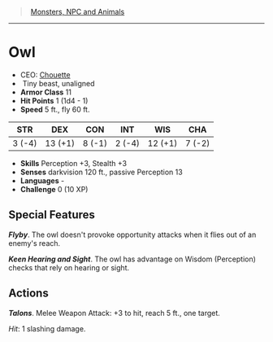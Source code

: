 ﻿---
!MonsterItem
Family: MonsterVO
Type: beast
Size: Tiny
Alignment: unaligned
ArmorClass: 11
HitPoints: 1 (1d4 - 1)
Speed: 5 ft., fly 60 ft.
Strength: ' 3 (-4)'
Dexterity: 13 (+1)
Constitution: ' 8 (-1)'
Intelligence: ' 2 (-4)'
Wisdom: 12 (+1)
Charisma: ' 7 (-2)'
Skills: Perception +3, Stealth +3
Senses: darkvision 120 ft., passive Perception 13
Languages: '-'
Challenge: 0 (10 XP)
Id: monsters_vo.md#owl
ParentLink: monsters_vo.md#monsters-npc-and-animals
Name: Owl
ParentName: Monsters, NPC and Animals
NameLevel: 1
AltName: '[Chouette](hd_monsters_chouette.md)'
Attributes:
  Name: Owl
  Markdown: >+
    # <!--Name-->Owl<!--/Name-->


    - CEO: <!--AltName-->[Chouette](hd_monsters_chouette.md)<!--/AltName-->

    -  <!--Size-->Tiny<!--/Size--> <!--Type-->beast<!--/Type-->, <!--Alignment-->unaligned<!--/Alignment-->

    - **Armor Class** <!--ArmorClass-->11<!--/ArmorClass-->

    - **Hit Points** <!--HitPoints-->1 (1d4 - 1)<!--/HitPoints-->

    - **Speed** <!--Speed-->5 ft., fly 60 ft.<!--/Speed-->


    |STR|DEX|CON|INT|WIS|CHA|

    |---|---|---|---|---|---|

    |<!--Strength--> 3 (-4)<!--/Strength-->|<!--Dexterity-->13 (+1)<!--/Dexterity-->|<!--Constitution--> 8 (-1)<!--/Constitution-->|<!--Intelligence--> 2 (-4)<!--/Intelligence-->|<!--Wisdom-->12 (+1)<!--/Wisdom-->|<!--Charisma--> 7 (-2)<!--/Charisma-->|


    - **Skills** <!--Skills-->Perception +3, Stealth +3<!--/Skills-->

    - **Senses** <!--Senses-->darkvision 120 ft., passive Perception 13<!--/Senses-->

    - **Languages** <!--Languages-->-<!--/Languages-->

    - **Challenge** <!--Challenge-->0 (10 XP)<!--/Challenge-->


    ## Special Features


    **_Flyby_**. The owl doesn't provoke opportunity attacks when it flies out of an enemy's reach.


    **_Keen Hearing and Sight_**. The owl has advantage on Wisdom (Perception) checks that rely on hearing or sight.


    ## Actions


    **_Talons_**. Melee Weapon Attack: +3 to hit, reach 5 ft., one target.


    _Hit_: 1 slashing damage.

  AltName: '[Chouette](hd_monsters_chouette.md)'
  Size: Tiny
  Type: beast
  Alignment: unaligned
  ArmorClass: 11
  HitPoints: 1 (1d4 - 1)
  Speed: 5 ft., fly 60 ft.
  Strength: ' 3 (-4)'
  Dexterity: 13 (+1)
  Constitution: ' 8 (-1)'
  Intelligence: ' 2 (-4)'
  Wisdom: 12 (+1)
  Charisma: ' 7 (-2)'
  Skills: Perception +3, Stealth +3
  Senses: darkvision 120 ft., passive Perception 13
  Languages: '-'
  Challenge: 0 (10 XP)
AttributesDictionary: >+
  Name: Owl

  Markdown: >+

    # <!--Name-->Owl<!--/Name-->





    - CEO: <!--AltName-->[Chouette](hd_monsters_chouette.md)<!--/AltName-->



    -  <!--Size-->Tiny<!--/Size--> <!--Type-->beast<!--/Type-->, <!--Alignment-->unaligned<!--/Alignment-->



    - **Armor Class** <!--ArmorClass-->11<!--/ArmorClass-->



    - **Hit Points** <!--HitPoints-->1 (1d4 - 1)<!--/HitPoints-->



    - **Speed** <!--Speed-->5 ft., fly 60 ft.<!--/Speed-->





    |STR|DEX|CON|INT|WIS|CHA|



    |---|---|---|---|---|---|



    |<!--Strength--> 3 (-4)<!--/Strength-->|<!--Dexterity-->13 (+1)<!--/Dexterity-->|<!--Constitution--> 8 (-1)<!--/Constitution-->|<!--Intelligence--> 2 (-4)<!--/Intelligence-->|<!--Wisdom-->12 (+1)<!--/Wisdom-->|<!--Charisma--> 7 (-2)<!--/Charisma-->|





    - **Skills** <!--Skills-->Perception +3, Stealth +3<!--/Skills-->



    - **Senses** <!--Senses-->darkvision 120 ft., passive Perception 13<!--/Senses-->



    - **Languages** <!--Languages-->-<!--/Languages-->



    - **Challenge** <!--Challenge-->0 (10 XP)<!--/Challenge-->





    ## Special Features





    **_Flyby_**. The owl doesn't provoke opportunity attacks when it flies out of an enemy's reach.





    **_Keen Hearing and Sight_**. The owl has advantage on Wisdom (Perception) checks that rely on hearing or sight.





    ## Actions





    **_Talons_**. Melee Weapon Attack: +3 to hit, reach 5 ft., one target.





    _Hit_: 1 slashing damage.



  AltName: '[Chouette](hd_monsters_chouette.md)'

  Size: Tiny

  Type: beast

  Alignment: unaligned

  ArmorClass: 11

  HitPoints: 1 (1d4 - 1)

  Speed: 5 ft., fly 60 ft.

  Strength: ' 3 (-4)'

  Dexterity: 13 (+1)

  Constitution: ' 8 (-1)'

  Intelligence: ' 2 (-4)'

  Wisdom: 12 (+1)

  Charisma: ' 7 (-2)'

  Skills: Perception +3, Stealth +3

  Senses: darkvision 120 ft., passive Perception 13

  Languages: '-'

  Challenge: 0 (10 XP)

---
> [Monsters, NPC and Animals](srd_monsters.md)

---

# Owl

- CEO: [Chouette](hd_monsters_chouette.md)
-  Tiny beast, unaligned
- **Armor Class** 11
- **Hit Points** 1 (1d4 - 1)
- **Speed** 5 ft., fly 60 ft.

|STR|DEX|CON|INT|WIS|CHA|
|---|---|---|---|---|---|
| 3 (-4)|13 (+1)| 8 (-1)| 2 (-4)|12 (+1)| 7 (-2)|

- **Skills** Perception +3, Stealth +3
- **Senses** darkvision 120 ft., passive Perception 13
- **Languages** -
- **Challenge** 0 (10 XP)

## Special Features

**_Flyby_**. The owl doesn't provoke opportunity attacks when it flies out of an enemy's reach.

**_Keen Hearing and Sight_**. The owl has advantage on Wisdom (Perception) checks that rely on hearing or sight.

## Actions

**_Talons_**. Melee Weapon Attack: +3 to hit, reach 5 ft., one target.

_Hit_: 1 slashing damage.

